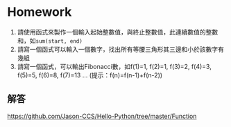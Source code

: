 # Homework
1. 請使用函式來製作一個輸入起始整數值，與終止整數值，此連續數值的整數和，如`sum(start, end)`
2. 請寫一個函式可以輸入一個數字，找出所有等腰三角形其三邊和小於該數字有幾組
3. 請寫一個函式，可以輸出Fibonacci數，如f(1)=1, f(2)=1, f(3)=2, f(4)=3, f(5)=5, f(6)=8, f(7)=13 ... (提示：f(n)=f(n-1)+f(n-2))

## 解答
https://github.com/Jason-CCS/Hello-Python/tree/master/Function